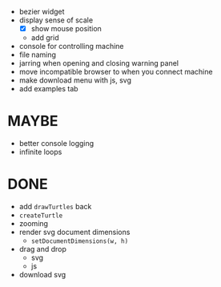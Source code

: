 

- bezier widget
- display sense of scale
  - [x] show mouse position
  - add grid
- console for controlling machine
- file naming
- jarring when opening and closing warning panel
- move incompatible browser to when you connect machine
- make download menu with js, svg
- add examples tab

# MAYBE
- better console logging
- infinite loops

# DONE
- add `drawTurtles` back
- `createTurtle`
- zooming
- render svg document dimensions
  - `setDocumentDimensions(w, h)`
- drag and drop
  - svg
  - js
- download svg